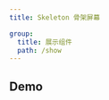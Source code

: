 ```yaml
---
title: Skeleton 骨架屏幕

group:
  title: 展示组件
  path: /show
---
```


## Demo

<code src="./demos/index.tsx"></code>
